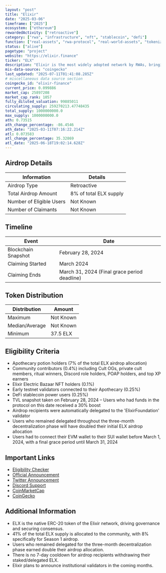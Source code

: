 ```yaml
---
layout: "post"
title: "Elixir"
date: "2025-03-06"
timeframe: ["2025"]
ecosystem: ["ethereum"]
rewardedActivity: ["retroactive"]
category: ["rwa", "infrastructure", "nft", "stablecoin", "defi"]
function: ["real-assets", "rwa-protocol", "real-world-assets", "tokenization", "decentralized-finance", "stablecoin-protocol"]
status: ["alive"]
pagetype: "project"
website: "https://elixir.finance"
ticker: "ELX"
description: "Elixir is the most widely adopted network by RWAs, bringing funds from institutions like"
mis-data-source: "coingecko"
last_updated: "2025-07-11T01:41:08.285Z"
# miscellaneous data source section
coingecko_id: "elixir-finance"
current_price: 0.099886
market_cap: 25897208
market_cap_rank: 1057
fully_diluted_valuation: 99885011
circulating_supply: 259270213.47748435
total_supply: 1000000000.0
max_supply: 1000000000.0
ath: 0.73515
ath_change_percentage: -86.4546
ath_date: "2025-03-11T07:16:22.214Z"
atl: 0.073583
atl_change_percentage: 35.32869
atl_date: "2025-06-18T19:02:14.628Z"
---
```


## Airdrop Details

| Information              | Details                |
| ------------------------ | ---------------------- |
| Airdrop Type             | Retroactive            |
| Total Airdrop Amount     | 8% of total ELX supply |
| Number of Eligible Users | Not Known              |
| Number of Claimants      | Not Known              |

## Timeline

| Event               | Date                                         |
| ------------------- | -------------------------------------------- |
| Blockchain Snapshot | February 28, 2024                            |
| Claiming Started    | March 2024                                   |
| Claiming Ends       | March 31, 2024 (Final grace period deadline) |

## Token Distribution

| Distribution   | Amount    |
| -------------- | --------- |
| Maximum        | Not Known |
| Median/Average | Not Known |
| Minimum        | 37.5 ELX  |

## Eligibility Criteria

- Apothecary potion holders (7% of the total ELX airdrop allocation)
- Community contributors (0.4%) including Cult OGs, private cult members, ritual winners, Discord role holders, POAP holders, and top XP earners
- Elixir Electric Bazaar NFT holders (0.1%)
- Early testnet validators connected to their Apothecary (0.25%)
- DeFi stablecoin power users (0.25%)
- TVL snapshot taken on February 28, 2024 – Users who had funds in the protocol on this date received a 30% boost
- Airdrop recipients were automatically delegated to the 'ElixirFoundation' validator
- Users who remained delegated throughout the three-month decentralization phase will have doubled their initial ELX airdrop allocation
- Users had to connect their EVM wallet to their SUI wallet before March 1, 2024, with a final grace period until March 31, 2024

## Important Links

- [Eligibility Checker](https://claim.elixir.xyz)
- [Official Announcement](https://mirror.xyz/0x25832C2fC7B7380E5B74Ea280ea2D2C98a0d5644/XXZuIQ1Awjzn2KkNGENrJcl1zvsj2RVUWKunVHFq2rA)
- [Twitter Announcement](https://x.com/elixir/status/1897403017080803427)
- [Discord Support](https://discord.com/invite/elixirnetwork)
- [CoinMarketCap](https://coinmarketcap.com/currencies/elixir)
- [CoinGecko](https://www.coingecko.com/en/coins/elixir)

## Additional Information

- ELX is the native ERC-20 token of the Elixir network, driving governance and securing consensus.
- 41% of the total ELX supply is allocated to the community, with 8% specifically for Season 1 airdrop.
- Users who remained delegated for the three-month decentralization phase earned double their airdrop allocation.
- There is no 7-day cooldown for airdrop recipients withdrawing their staked/delegated ELX.
- Elixir plans to announce institutional validators in the coming months.